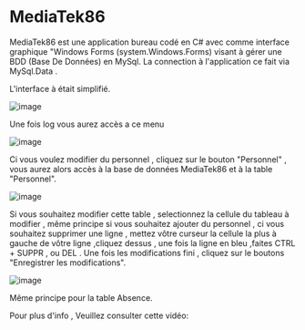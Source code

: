 # MediaTek86


MediaTek86 est une application bureau codé en C# avec comme interface graphique "Windows Forms (system.Windows.Forms) visant à gérer une BDD (Base De Données) en MySql.
La connection à l'application ce fait via MySql.Data .

L'interface à était simplifié.

![image](https://github.com/user-attachments/assets/abe56969-18a9-49b2-98dd-db47fc9228aa)

Une fois log vous aurez accès a ce menu 

![image](https://github.com/user-attachments/assets/1376041a-5ea9-463e-8c51-b56b5a7c352b)

Ci vous voulez modifier du personnel , cliquez sur le bouton "Personnel" , vous aurez alors accès à la base de données MediaTek86 et à la table "Personnel".

![image](https://github.com/user-attachments/assets/012ae7e6-cd26-49ec-addb-fc038c9570e8)

Si vous souhaitez modifier cette table , selectionnez la cellule du tableau à modifier , même principe si vous souhaitez ajouter du personnel , ci vous souhaitez supprimer une ligne , mettez vôtre curseur la cellule la plus à gauche de vôtre ligne ,cliquez dessus , une fois la ligne en bleu ,faites CTRL + SUPPR , ou DEL .
Une fois les modifications fini , cliquez sur le boutons "Enregistrer les modifications".

![image](https://github.com/user-attachments/assets/8a02775f-e5bf-417d-a76b-04ed55f52882)

Même principe pour la table Absence.

Pour plus d'info , Veuillez consulter cette vidéo:
